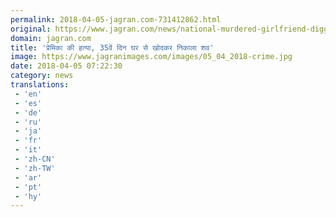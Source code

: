 ```yaml
---
permalink: 2018-04-05-jagran.com-731412862.html
original: https://www.jagran.com/news/national-murdered-girlfriend-digged-and-find-body-after-35th-day-17778769.html
domain: jagran.com
title: 'प्रेमिका की हत्या, 35वें दिन घर से खोदकर निकाला शव'
image: https://www.jagranimages.com/images/05_04_2018-crime.jpg
date: 2018-04-05 07:22:30
category: news
translations: 
 - 'en'
 - 'es'
 - 'de'
 - 'ru'
 - 'ja'
 - 'fr'
 - 'it'
 - 'zh-CN'
 - 'zh-TW'
 - 'ar'
 - 'pt'
 - 'hy'
---
```


